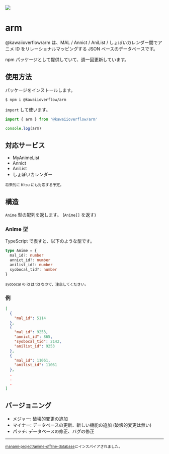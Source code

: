 ![](./og-image.png)

# arm

@kawaiioverflow/arm は、MAL / Annict / AniList / しょぼいカレンダー間でアニメ ID をリレーショナルマッピングする JSON ベースのデータベースです。

npm パッケージとして提供していて、週一回更新しています。

## 使用方法

パッケージをインストールします。

```shell
$ npm i @kawaiioverflow/arm
```

`import` して使います。

```ts
import { arm } from '@kawaiioverflow/arm'

console.log(arm)
```

## 対応サービス

- MyAnimeList
- Annict
- AniList
- しょぼいカレンダー

<small>将来的に Kitsu にも対応する予定。</small>

## 構造

`Anime` 型の配列を返します。 (`Anime[]` を返す)

### Anime 型

TypeScript で表すと、以下のような型です。

```ts
type Anime = {
  mal_id?: number
  annict_id?: number
  anilist_id?: number
  syobocal_tid?: number
}
```

<small>syobocal の id は tid なので、注意してください。</small>

### 例

```json
[
  {
    "mal_id": 5114
  },
  {
    "mal_id": 9253,
    "annict_id": 865,
    "syobocal_tid": 2142,
    "anilist_id": 9253
  },
  {
    "mal_id": 11061,
    "anilist_id": 11061
  },
  .
  .
  .
]
```

## バージョニング

- メジャー: 破壊的変更の追加
- マイナー: データベースの更新、新しい機能の追加 (破壊的変更は無い)
- パッチ: データベースの修正、バグの修正

---

<small><a href="https://github.com/manami-project/anime-offline-database">manami-project/anime-offline-database</a>にインスパイアされました。</small>
